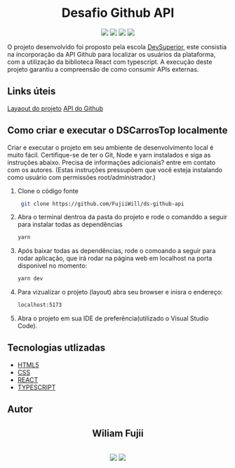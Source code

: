 <h1 align="center">Desafio Github API</h1>

<div align="center">
  <img src="https://img.shields.io/badge/React-20232A?style=for-the-badge&logo=react&logoColor=61DAFB">
  <img src="https://img.shields.io/badge/TypeScript-007ACC?style=for-the-badge&logo=typescript&logoColor=white">
  <img src="https://img.shields.io/badge/HTML5-E34F26?style=for-the-badge&logo=html5&logoColor=white"/>
  <img src="https://img.shields.io/badge/CSS3-1572B6?style=for-the-badge&logo=css3&logoColor=white">  
</div>

O projeto desenvolvido foi proposto pela escola [DevSuperior](https://devsuperior.com.br/), este consistia na incorporação da API Github para localizar os usuários da plataforma, com a utilização da biblioteca React com typescript. A execução deste projeto garantiu a compreensão de como consumir APIs externas.

## Links úteis

[Layaout do projeto](https://www.figma.com/file/igQqM14f9sP17jyo54Y8vL/DesafioGithubAPI?type=design&node-id=0-1&mode=design&t=bPP5ukliSfNq1mTu-0)
[API do Github](https://api.github.com/users)

## Como criar e executar o DSCarrosTop localmente

Criar e executar o projeto em seu ambiente de desenvolvimento local é muito fácil. Certifique-se de ter o Git, Node e yarn instalados e siga as instruções abaixo. Precisa de informações adicionais? entre em contato com os autores.
(Estas instruções pressupõem que você esteja instalando como usuário com permissões root/administrador.)

1. Clone o código fonte

   ```bash
    git clone https://github.com/FujiiWill/ds-github-api
   ```

2. Abra o terminal dentroa da pasta do projeto e rode o comanddo a seguir para instalar todas as dependências
   ```bash
   yarn 
   ```
3. Após baixar todas as dependências, rode o comoando a seguir para rodar aplicação, que irá rodar na página web em localhost na porta disponivel no momento:
   ```bash
   yarn dev
   ```

4. Para vizualizar o projeto (layout) abra seu browser e inisra o endereço:
   ```bash
   localhost:5173
   ```

5. Abra o projeto em sua IDE de preferência(utilizado o Visual Studio Code).


## Tecnologias utlizadas

- [HTML5](https://developer.mozilla.org/en-US/docs/Glossary/HTML5)
- [CSS](https://developer.mozilla.org/en-US/docs/Web/CSS)
- [REACT](https://reactjs.org/docs/getting-started.html)
- [TYPESCRIPT](https://www.typescriptlang.org/docs/)

## Autor

   <div align="center">
   <h2>Wiliam Fujii</h2>
     
   </div>
   </br>
   <div align="center">
      <a href = "mailto:fujiiwiliam@gmail.com"><img src="https://img.shields.io/badge/-Gmail-%23333?style=for-the-badge&logo=gmail&logoColor=white" target="_blank"></a>
      <a href="https://www.linkedin.com/in/wiliam-fujii-5b16a719" target="_blank"><img src="https://img.shields.io/badge/-LinkedIn-%230077B5?style=for-the-badge&logo=linkedin&logoColor=white" target="_blank"></a>
   </div>

